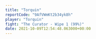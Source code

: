 ```yaml
---
title: "Torquin"
reportCode: "9AfVWmKt2b34yk8h"
player: "Torquin"
fight: "The Curator - Wipe 1 (99%)"
date: 2021-10-09T12:54:48.063000+00:00
---
```

